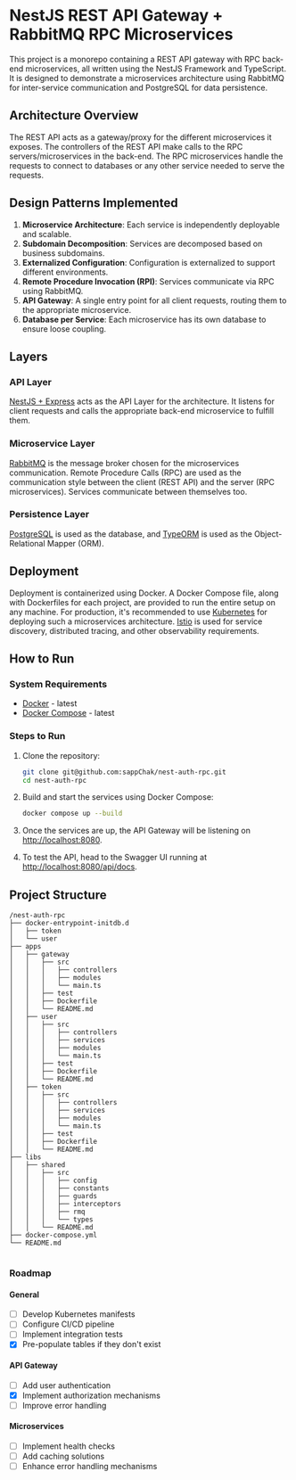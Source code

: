 # NestJS REST API Gateway + RabbitMQ RPC Microservices

This project is a monorepo containing a REST API gateway with RPC back-end microservices, all written using the NestJS Framework and TypeScript. It is designed to demonstrate a microservices architecture using RabbitMQ for inter-service communication and PostgreSQL for data persistence.

## Architecture Overview

The REST API acts as a gateway/proxy for the different microservices it exposes. The controllers of the REST API make calls to the RPC servers/microservices in the back-end. The RPC microservices handle the requests to connect to databases or any other service needed to serve the requests.

## Design Patterns Implemented

1. **Microservice Architecture**: Each service is independently deployable and scalable.
2. **Subdomain Decomposition**: Services are decomposed based on business subdomains.
3. **Externalized Configuration**: Configuration is externalized to support different environments.
4. **Remote Procedure Invocation (RPI)**: Services communicate via RPC using RabbitMQ.
5. **API Gateway**: A single entry point for all client requests, routing them to the appropriate microservice.
6. **Database per Service**: Each microservice has its own database to ensure loose coupling.

## Layers

### API Layer

[NestJS + Express](https://nestjs.com/) acts as the API Layer for the architecture. It listens for client requests and calls the appropriate back-end microservice to fulfill them.

### Microservice Layer

[RabbitMQ](https://www.rabbitmq.com/) is the message broker chosen for the microservices communication. Remote Procedure Calls (RPC) are used as the communication style between the client (REST API) and the server (RPC microservices). Services communicate between themselves too.

### Persistence Layer

[PostgreSQL](https://www.postgresql.org/) is used as the database, and [TypeORM](https://typeorm.io/) is used as the Object-Relational Mapper (ORM).

## Deployment

Deployment is containerized using Docker. A Docker Compose file, along with Dockerfiles for each project, are provided to run the entire setup on any machine. For production, it's recommended to use [Kubernetes](https://kubernetes.io/) for deploying such a microservices architecture. [Istio](https://istio.io/) is used for service discovery, distributed tracing, and other observability requirements.

## How to Run

### System Requirements

- [Docker](https://docs.docker.com/install/) - latest
- [Docker Compose](https://docs.docker.com/compose/install/) - latest

### Steps to Run

1. Clone the repository:

   ```sh
   git clone git@github.com:sappChak/nest-auth-rpc.git
   cd nest-auth-rpc
   ```

2. Build and start the services using Docker Compose:

   ```sh
   docker compose up --build
   ```

3. Once the services are up, the API Gateway will be listening on [http://localhost:8080](http://localhost:8080).

4. To test the API, head to the Swagger UI running at [http://localhost:8080/api/docs](http://localhost:8080/api/docs).

## Project Structure

```
/nest-auth-rpc
├── docker-entrypoint-initdb.d
│   ├── token
│   └── user
├── apps
│   ├── gateway
│   │   ├── src
│   │   │   ├── controllers
│   │   │   ├── modules
│   │   │   └── main.ts
│   │   ├── test
│   │   ├── Dockerfile
│   │   └── README.md
│   ├── user
│   │   ├── src
│   │   │   ├── controllers
│   │   │   ├── services
│   │   │   ├── modules
│   │   │   └── main.ts
│   │   ├── test
│   │   ├── Dockerfile
│   │   └── README.md
│   ├── token
│   │   ├── src
│   │   │   ├── controllers
│   │   │   ├── services
│   │   │   ├── modules
│   │   │   └── main.ts
│   │   ├── test
│   │   ├── Dockerfile
│   │   └── README.md
├── libs
│   ├── shared
│   │   ├── src
│   │   │   ├── config
│   │   │   ├── constants
│   │   │   ├── guards
│   │   │   ├── interceptors
│   │   │   ├── rmq
│   │   │   └── types
│   │   └── README.md
├── docker-compose.yml
└── README.md


```

### Roadmap

#### General

- [ ] Develop Kubernetes manifests
- [ ] Configure CI/CD pipeline
- [ ] Implement integration tests
- [x] Pre-populate tables if they don't exist

#### API Gateway

- [ ] Add user authentication
- [x] Implement authorization mechanisms
- [ ] Improve error handling

#### Microservices

- [ ] Implement health checks
- [ ] Add caching solutions
- [ ] Enhance error handling mechanisms

